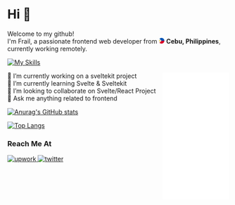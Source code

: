 <h1>Hi 👋</h1>
<p>
   <!-- (<a href="https://app.daily.dev/frailbongat"><img align="right" src="https://github.com/frailbongat/frailbongat/blob/main/devcard.svg" width="200" alt="Frail Bongat's Dev Card"/></a>) -->
  
  Welcome to my github!
  <br>
  I'm Frail, a passionate frontend web developer from
  <img alt="philippine flag" src="./images/philippine-flag.svg" width="13" height="13" />
  <b>Cebu, Philippines</b>, currently working remotely.
</p>

[![My Skills](https://skillicons.dev/icons?i=git,html,css,js,ts,bootstrap,tailwind,svelte,react,gatsby,nextjs,graphql,wordpress)](https://skillicons.dev)

<p>
  <img alt="html css" src="./images/clear-img.png" width="30%" height="290" align="right" />
   
  🔭 I’m currently working on a sveltekit project
  <br>
  🌱 I’m currently learning Svelte & Sveltekit
  <br>
  👯 I’m looking to collaborate on Svelte/React Project
  <br>
  💬 Ask me anything related to frontend
</p>

[![Anurag's GitHub stats](https://github-readme-stats.vercel.app/api?username=frailbongat&bg_color=0d1117&text_color=c9d1d9&title_color=ff6665&border_radius=6px&border_color=21262d&show_icons=true&icon_color=ff6665&count_private=true&disable_animations=true&custom_title=Github%20Stats&include_all_commits=true)](https://github.com/frailbongat)

[![Top Langs](https://github-readme-stats.vercel.app/api/top-langs/?username=frailbongat&layout=compact&langs_count=10&bg_color=0d1117&text_color=c9d1d9&title_color=ff6665&border_radius=6px&border_color=21262d)](https://github.com/frailbongat)

<h3>Reach Me At</h3>
<p>
  <a href="https://www.upwork.com/freelancers/~01c7889b512a0fa907">
    <img alt="upwork" src="https://img.shields.io/badge/-Upwork-6FDA44?style=flat-square&logo=upwork&logoColor=white" />
  </a>
  <a href="https://twitter.com/frailbongat">
    <img alt="twitter" src="https://img.shields.io/badge/-Twitter-1DA1F2?style=flat-square&logo=twitter&logoColor=white" />
  </a>
</p>
